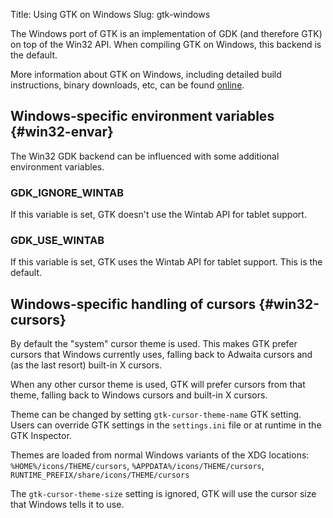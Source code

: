 Title: Using GTK on Windows
Slug: gtk-windows

The Windows port of GTK is an implementation of GDK (and therefore GTK)
on top of the Win32 API. When compiling GTK on Windows, this backend is
the default.

More information about GTK on Windows, including detailed build
instructions, binary downloads, etc, can be found
[online](https://wiki.gnome.org/Projects/GTK/Win32).

## Windows-specific environment variables {#win32-envar}

The Win32 GDK backend can be influenced with some additional environment
variables.

### GDK_IGNORE_WINTAB

If this variable is set, GTK doesn't use the Wintab API for tablet support.

### GDK_USE_WINTAB

If this variable is set, GTK uses the Wintab API for tablet support.
This is the default.

## Windows-specific handling of cursors {#win32-cursors}

By default the "system" cursor theme is used. This makes GTK prefer cursors
that Windows currently uses, falling back to Adwaita cursors and (as the last
resort) built-in X cursors.

When any other cursor theme is used, GTK will prefer cursors from that theme,
falling back to Windows cursors and built-in X cursors.

Theme can be changed by setting `gtk-cursor-theme-name` GTK setting. Users
can override GTK settings in the `settings.ini` file or at runtime in the
GTK Inspector.

Themes are loaded from normal Windows variants of the XDG locations:
`%HOME%/icons/THEME/cursors`,
`%APPDATA%/icons/THEME/cursors`,
`RUNTIME_PREFIX/share/icons/THEME/cursors`

The `gtk-cursor-theme-size` setting is ignored, GTK will use
the cursor size that Windows tells it to use.

